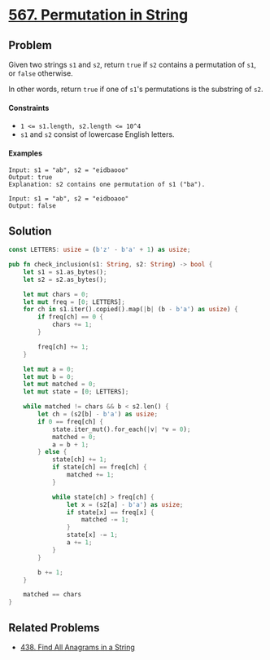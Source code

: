 # [567. Permutation in String](https://leetcode.com/problems/permutation-in-string/)

## Problem

Given two strings `s1` and `s2`, return `true` if `s2` contains a permutation
of `s1`, or `false` otherwise.

In other words, return `true` if one of `s1`'s permutations is the substring
of `s2`.

#### Constraints

* `1 <= s1.length, s2.length <= 10^4`
* `s1` and `s2` consist of lowercase English letters.

#### Examples

```text
Input: s1 = "ab", s2 = "eidbaooo"
Output: true
Explanation: s2 contains one permutation of s1 ("ba").
```

```text
Input: s1 = "ab", s2 = "eidboaoo"
Output: false
```

## Solution

```rust
const LETTERS: usize = (b'z' - b'a' + 1) as usize;

pub fn check_inclusion(s1: String, s2: String) -> bool {
    let s1 = s1.as_bytes();
    let s2 = s2.as_bytes();

    let mut chars = 0;
    let mut freq = [0; LETTERS];
    for ch in s1.iter().copied().map(|b| (b - b'a') as usize) {
        if freq[ch] == 0 {
            chars += 1;
        }

        freq[ch] += 1;
    }

    let mut a = 0;
    let mut b = 0;
    let mut matched = 0;
    let mut state = [0; LETTERS];

    while matched != chars && b < s2.len() {
        let ch = (s2[b] - b'a') as usize;
        if 0 == freq[ch] {
            state.iter_mut().for_each(|v| *v = 0);
            matched = 0;
            a = b + 1;
        } else {
            state[ch] += 1;
            if state[ch] == freq[ch] {
                matched += 1;
            }

            while state[ch] > freq[ch] {
                let x = (s2[a] - b'a') as usize;
                if state[x] == freq[x] {
                    matched -= 1;
                }
                state[x] -= 1;
                a += 1;
            }
        }

        b += 1;
    }

    matched == chars
}
```

## Related Problems

* [438. Find All Anagrams in a String](/400%20-%20499/438%20-%20Find%20All%20Anagrams%20in%20a%20String.md)